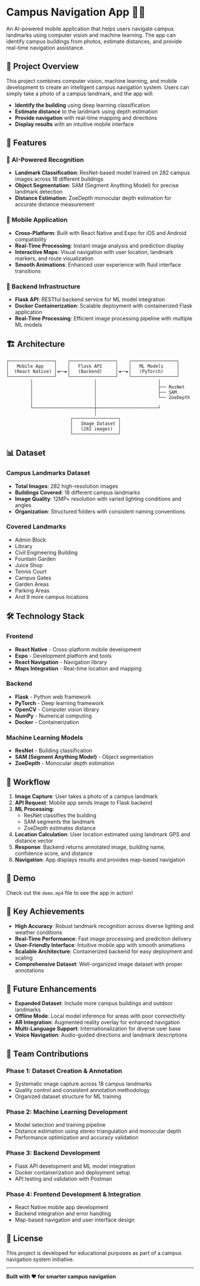 # Campus Navigation App 🏫📍

An AI-powered mobile application that helps users navigate campus landmarks using computer vision and machine learning. The app can identify campus buildings from photos, estimate distances, and provide real-time navigation assistance.

## 🎯 Project Overview

This project combines computer vision, machine learning, and mobile development to create an intelligent campus navigation system. Users can simply take a photo of a campus landmark, and the app will:

- **Identify the building** using deep learning classification
- **Estimate distance** to the landmark using depth estimation
- **Provide navigation** with real-time mapping and directions
- **Display results** with an intuitive mobile interface

## 🚀 Features

### 🤖 AI-Powered Recognition
- **Landmark Classification**: ResNet-based model trained on 282 campus images across 18 different buildings
- **Object Segmentation**: SAM (Segment Anything Model) for precise landmark detection
- **Distance Estimation**: ZoeDepth monocular depth estimation for accurate distance measurement

### 📱 Mobile Application
- **Cross-Platform**: Built with React Native and Expo for iOS and Android compatibility
- **Real-Time Processing**: Instant image analysis and prediction display
- **Interactive Maps**: Visual navigation with user location, landmark markers, and route visualization
- **Smooth Animations**: Enhanced user experience with fluid interface transitions

### 🔧 Backend Infrastructure
- **Flask API**: RESTful backend service for ML model integration
- **Docker Containerization**: Scalable deployment with containerized Flask application
- **Real-Time Processing**: Efficient image processing pipeline with multiple ML models

## 🏗️ Architecture

```
┌─────────────────┐    ┌─────────────────┐    ┌─────────────────┐
│   Mobile App    │    │   Flask API     │    │   ML Models     │
│  (React Native) │◄──►│   (Backend)     │◄──►│   (PyTorch)     │
└─────────────────┘    └─────────────────┘    └─────────────────┘
         │                       │                       │
         │                       │                       ├── ResNet
         │                       │                       ├── SAM
         │                       │                       └── ZoeDepth
         │                       │
         └───────────────────────┼───────────────────────┘
                                 │
                        ┌─────────────────┐
                        │   Image Dataset │
                        │   (282 images)  │
                        └─────────────────┘
```

## 📊 Dataset

### Campus Landmarks Dataset
- **Total Images**: 282 high-resolution images
- **Buildings Covered**: 18 different campus landmarks
- **Image Quality**: 12MP+ resolution with varied lighting conditions and angles
- **Organization**: Structured folders with consistent naming conventions

### Covered Landmarks
- Admin Block
- Library
- Civil Engineering Building
- Fountain Garden
- Juice Shop
- Tennis Court
- Campus Gates
- Garden Areas
- Parking Areas
- And 9 more campus locations

## 🛠️ Technology Stack

### Frontend
- **React Native** - Cross-platform mobile development
- **Expo** - Development platform and tools
- **React Navigation** - Navigation library
- **Maps Integration** - Real-time location and mapping

### Backend
- **Flask** - Python web framework
- **PyTorch** - Deep learning framework
- **OpenCV** - Computer vision library
- **NumPy** - Numerical computing
- **Docker** - Containerization

### Machine Learning Models
- **ResNet** - Building classification
- **SAM (Segment Anything Model)** - Object segmentation
- **ZoeDepth** - Monocular depth estimation

## 🔄 Workflow

1. **Image Capture**: User takes a photo of a campus landmark
2. **API Request**: Mobile app sends image to Flask backend
3. **ML Processing**: 
   - ResNet classifies the building
   - SAM segments the landmark
   - ZoeDepth estimates distance
4. **Location Calculation**: User location estimated using landmark GPS and distance vector
5. **Response**: Backend returns annotated image, building name, confidence score, and distance
6. **Navigation**: App displays results and provides map-based navigation

## 📱 Demo

Check out the `demo.mp4` file to see the app in action!

## 🎯 Key Achievements

- **High Accuracy**: Robust landmark recognition across diverse lighting and weather conditions
- **Real-Time Performance**: Fast image processing and prediction delivery
- **User-Friendly Interface**: Intuitive mobile app with smooth animations
- **Scalable Architecture**: Containerized backend for easy deployment and scaling
- **Comprehensive Dataset**: Well-organized image dataset with proper annotations

## 🔮 Future Enhancements

- **Expanded Dataset**: Include more campus buildings and outdoor landmarks
- **Offline Mode**: Local model inference for areas with poor connectivity
- **AR Integration**: Augmented reality overlay for enhanced navigation
- **Multi-Language Support**: Internationalization for diverse user base
- **Voice Navigation**: Audio-guided directions and landmark descriptions

## 👥 Team Contributions

### Phase 1: Dataset Creation & Annotation
- Systematic image capture across 18 campus landmarks
- Quality control and consistent annotation methodology
- Organized dataset structure for ML training

### Phase 2: Machine Learning Development
- Model selection and training pipeline
- Distance estimation using stereo triangulation and monocular depth
- Performance optimization and accuracy validation

### Phase 3: Backend Development
- Flask API development and ML model integration
- Docker containerization and deployment setup
- API testing and validation with Postman

### Phase 4: Frontend Development & Integration
- React Native mobile app development
- Backend integration and error handling
- Map-based navigation and user interface design

## 📄 License

This project is developed for educational purposes as part of a campus navigation system initiative.

---

**Built with ❤️ for smarter campus navigation** 